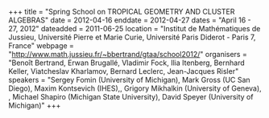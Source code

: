 +++
title = "Spring School on TROPICAL GEOMETRY AND CLUSTER ALGEBRAS"
date = 2012-04-16
enddate = 2012-04-27
dates = "April 16 - 27, 2012"
dateadded = 2011-06-25
location = "Institut de Mathématiques de Jussieu, Université Pierre et Marie Curie, Université Paris Diderot - Paris 7, France"
webpage = "http://www.math.jussieu.fr/~bbertrand/gtaa/school2012/"
organisers = "Benoît Bertrand, Erwan Brugallé, Vladimir Fock, Ilia Itenberg, Bernhard Keller, Viatcheslav Kharlamov, Bernard Leclerc, Jean-Jacques Risler"
speakers = "Sergey Fomin (University of Michigan), Mark Gross (UC San Diego), Maxim Kontsevich (IHES),,  Grigory Mikhalkin (University of Geneva), , Michael Shapiro (Michigan State University), David Speyer (University of Michigan)"
+++
